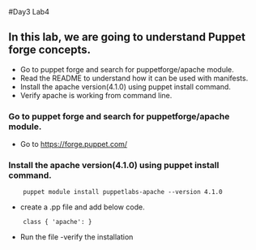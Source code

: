 #Day3 Lab4

## In this lab, we are going to understand Puppet forge concepts.
- Go to puppet forge and search for puppetforge/apache module.
- Read the README to understand how it can be used with manifests.
- Install the apache version(4.1.0) using puppet install command.
- Verify apache is working from command line.

### Go to puppet forge and search for puppetforge/apache module.
- Go to https://forge.puppet.com/
### Install the apache version(4.1.0) using puppet install command.
```
	puppet module install puppetlabs-apache --version 4.1.0
```
- create a .pp file and add below code.
```
	class { 'apache': }
```
- Run the file
-verify the installation

